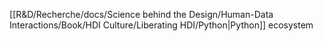 [[R&D/Recherche/docs/Science behind the Design/Human-Data Interactions/Book/HDI Culture/Liberating HDI/Python|Python]] ecosystem
